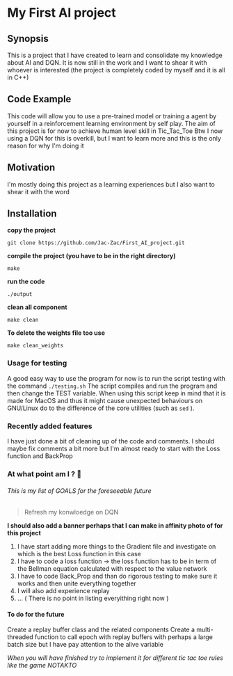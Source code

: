 # My First AI project

## Synopsis

This is a project that I have created to learn and consolidate my knowledge about AI and DQN. It is now still in the work and I want to shear it with whoever is interested (the project is completely coded by myself and it is all in C++)

## Code Example
This code will allow you to use a pre-trained model or training a agent by yourself in a reinforcement learning environment by self play. The aim of this project is for now to achieve human level skill in Tic_Tac_Toe
Btw I now using a DQN for this is overkill, but I want to learn more and this is the only reason for why I'm doing it 

## Motivation
I'm mostly doing this project as a learning experiences but I also want to shear it with the word

## Installation

**copy the project**
```
git clone https://github.com/Jac-Zac/First_AI_project.git
```
**compile the project (you have to be in the right directory)**
```
make
```
**run the code**
```
./output
```
**clean all component**
```
make clean
```

**To delete the weights file too use**
```
make clean_weights
```

### Usage for testing 
A good easy way to use the program for now is to run the script testing with the command  `` ./testing.sh `` The script compiles and run the program and then change the TEST variable. When using this script keep in mind that it is made for MacOS and thus it might cause unexpected behaviours on GNU/Linux do to the difference of the core utilities (such as `` sed `` ).

### Recently added features 
I have just done a bit of cleaning up of the code and comments. I should maybe fix comments a bit more but I'm almost ready to start with the Loss function and BackProp

### At what point am I ? 🔖

###### This is my list of GOALS for the foreseeable future
> Refresh my konwloedge on DQN 

**I should also add a banner perhaps that I can make in affinity photo of for this project**

1. I have start adding more things to the Gradient file and investigate on which is the best Loss function in this case
2. I have to code a loss function -> the loss function has to be in term of the Bellman equation calculated with respect to the value network 
3. I have to code Back_Prop and than do rigorous testing to make sure it works and then unite everything together 
4. I will also add experience replay
5. ... ( There is no point in listing everyithing right now )


#### To do for the future 

Create a replay buffer class and the related components 
Create a multi-threaded function to call epoch with replay buffers with perhaps a large batch size but I have pay attention to the alive variable 

_When you will have finished try to implement it for different tic tac toe rules like the game NOTAKTO_
